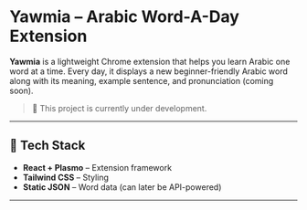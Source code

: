 # Yawmia – Arabic Word-A-Day Extension

**Yawmia** is a lightweight Chrome extension that helps you learn Arabic one word at a time. Every day, it displays a new beginner-friendly Arabic word along with its meaning, example sentence, and pronunciation (coming soon).

> 🚧 This project is currently under development.

---

## 🔧 Tech Stack

- **React + Plasmo** – Extension framework
- **Tailwind CSS** – Styling
- **Static JSON** – Word data (can later be API-powered)

---